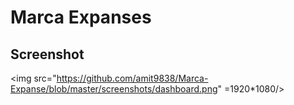 # Marca Expanses

## Screenshot
<img src="https://github.com/amit9838/Marca-Expanse/blob/master/screenshots/dashboard.png" =1920*1080/>
